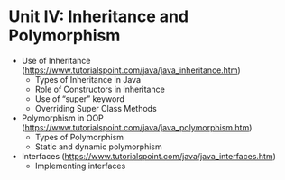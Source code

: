 # Unit IV: Inheritance and Polymorphism
- Use of Inheritance (https://www.tutorialspoint.com/java/java_inheritance.htm)
  - Types of Inheritance in Java
  - Role of Constructors in inheritance
  - Use of “super” keyword
  - Overriding Super Class Methods
- Polymorphism in OOP (https://www.tutorialspoint.com/java/java_polymorphism.htm)
  - Types of Polymorphism
  - Static and dynamic polymorphism
- Interfaces (https://www.tutorialspoint.com/java/java_interfaces.htm)
  - Implementing interfaces
